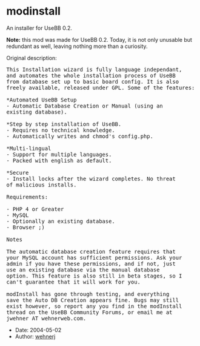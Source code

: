 modinstall
==========

An installer for UseBB 0.2.

**Note:** this mod was made for UseBB 0.2. Today, it is not only unusable but redundant as well, leaving nothing more than a curiosity.

Original description:

<pre>
This Installation wizard is fully language independant,
and automates the whole installation process of UseBB
from database set up to basic board config. It is also
freely available, released under GPL. Some of the features:

*Automated UseBB Setup
- Automatic Database Creation or Manual (using an
existing database).

*Step by step installation of UseBB.
- Requires no technical knowledge.
- Automatically writes and chmod's config.php.

*Multi-lingual
- Support for multiple languages.
- Packed with english as default.

*Secure
- Install locks after the wizard completes. No threat
of malicious installs.

Requirements:

- PHP 4 or Greater
- MySQL
- Optionally an existing database.
- Browser ;)

Notes

The automatic database creation feature requires that
your MySQL account has sufficient permissions. Ask your
admin if you have these permissions, and if not, just
use an existing database via the manual database
option. This feature is also still in beta stages, so I
can't guarantee that it will work for you.

modInstall has gone through testing, and everything
save the Auto DB Creation appears fine. Bugs may still
exist however, so report any you find in the modInstall
thread on the UseBB Community Forums, or email me at
jwehner AT wehnerweb.com.
</pre>

* Date: 2004-05-02
* Author: [wehnerj](http://sourceforge.net/users/wehnerj/)
